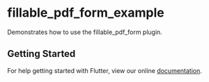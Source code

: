 # fillable_pdf_form_example

Demonstrates how to use the fillable_pdf_form plugin.

## Getting Started

For help getting started with Flutter, view our online
[documentation](https://flutter.io/).
